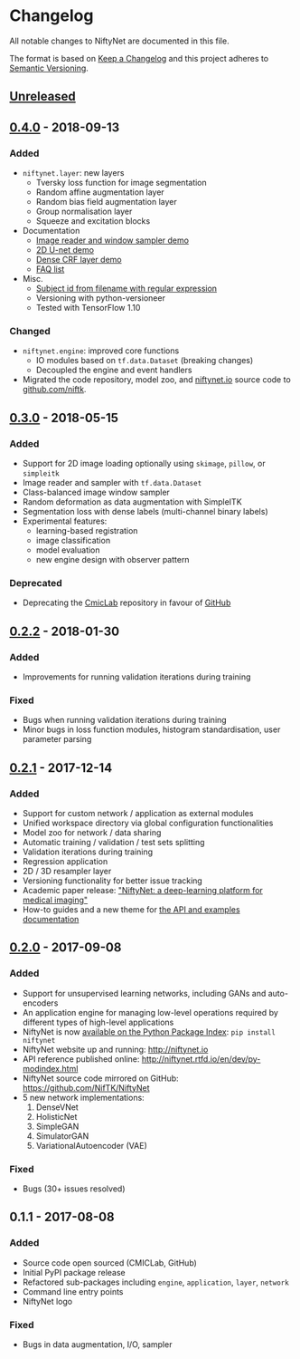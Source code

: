 # Changelog
All notable changes to NiftyNet are documented in this file.

The format is based on [Keep a Changelog](http://keepachangelog.com/en/1.0.0/)
and this project adheres to [Semantic Versioning](http://semver.org/spec/v2.0.0.html).

## [Unreleased]

## [0.4.0] - 2018-09-13
### Added
* `niftynet.layer`: new layers
    - Tversky loss function for image segmentation
    - Random affine augmentation layer
    - Random bias field augmentation layer
    - Group normalisation layer
    - Squeeze and excitation blocks
* Documentation
    - [Image reader and window sampler demo](https://github.com/NifTK/NiftyNet/tree/c457a5bb07284b030ce588d1d82b2907f7e4e65e/demos/module_examples)
    - [2D U-net demo](https://github.com/NifTK/NiftyNet/tree/c88cb1e4c6794ebbd6bf681901ee8902da41d7eb/demos/unet)
    - [Dense CRF layer demo](https://github.com/NifTK/NiftyNet/tree/8b9f3e40b6d0f3db61fab34d3b7afca43b93723d/demos/crf_as_rnn)
    - [FAQ list](https://github.com/NifTK/NiftyNet/wiki/NiftyNet-FAQ)
* Misc.
    - [Subject id from filename with regular expression](https://niftynet.readthedocs.io/en/dev/filename_matching.html)
    - Versioning with python-versioneer
    - Tested with TensorFlow 1.10

### Changed
* `niftynet.engine`: improved core functions
    - IO modules based on `tf.data.Dataset` (breaking changes)
    - Decoupled the engine and event handlers
* Migrated the code repository, model zoo, and [niftynet.io](http://niftynet.io) source code to 
[github.com/niftk](https://github.com/niftk).

## [0.3.0] - 2018-05-15
### Added
* Support for 2D image loading optionally using `skimage`, `pillow`, or `simpleitk`
* Image reader and sampler with `tf.data.Dataset`
* Class-balanced image window sampler
* Random deformation as data augmentation with SimpleITK
* Segmentation loss with dense labels (multi-channel binary labels)
* Experimental features:
   - learning-based registration
   - image classification
   - model evaluation
   - new engine design with observer pattern

### Deprecated
* Deprecating the [CmicLab][cmiclab] repository in favour of [GitHub][github]

[cmiclab]: https://cmiclab.cs.ucl.ac.uk/CMIC/NiftyNet
[github]: https://github.com/NifTK/NiftyNet

## [0.2.2] - 2018-01-30
### Added
* Improvements for running validation iterations during training

### Fixed
* Bugs when running validation iterations during training
* Minor bugs in loss function modules, histogram standardisation, user parameter parsing

## [0.2.1] - 2017-12-14
### Added
* Support for custom network / application as external modules
* Unified workspace directory via global configuration functionalities
* Model zoo for network / data sharing
* Automatic training / validation / test sets splitting
* Validation iterations during training
* Regression application
* 2D / 3D resampler layer
* Versioning functionality for better issue tracking
* Academic paper release: ["NiftyNet: a deep-learning platform for medical imaging"](https://arxiv.org/abs/1709.03485)
* How-to guides and a new theme for [the API and examples documentation](http://niftynet.readthedocs.io/)

## [0.2.0] - 2017-09-08
### Added
* Support for unsupervised learning networks, including GANs and auto-encoders
* An application engine for managing low-level operations required by different types of high-level applications
* NiftyNet is now [available on the Python Package Index](https://pypi.org/project/NiftyNet): `pip install niftynet`
* NiftyNet website up and running: http://niftynet.io
* API reference published online: http://niftynet.rtfd.io/en/dev/py-modindex.html
* NiftyNet source code mirrored on GitHub: https://github.com/NifTK/NiftyNet
* 5 new network implementations:
   1. DenseVNet
   1. HolisticNet
   1. SimpleGAN
   1. SimulatorGAN
   1. VariationalAutoencoder (VAE)

### Fixed
* Bugs (30+ issues resolved)

## 0.1.1 - 2017-08-08
### Added
* Source code open sourced (CMICLab, GitHub)
* Initial PyPI package release
* Refactored sub-packages including `engine`, `application`, `layer`, `network`
* Command line entry points
* NiftyNet logo

### Fixed
* Bugs in data augmentation, I/O, sampler

[Unreleased]: https://github.com/NifTK/NiftyNet/compare/v0.4.0...HEAD
[0.4.0]: https://github.com/NifTK/NiftyNet/compare/v0.3.0...v0.4.0
[0.3.0]: https://github.com/NifTK/NiftyNet/compare/v0.2.2...v0.3.0
[0.2.2]: https://github.com/NifTK/NiftyNet/compare/v0.2.1...v0.2.2
[0.2.1]: https://github.com/NifTK/NiftyNet/compare/v0.2.0.post1...v0.2.1
[0.2.0]: https://github.com/NifTK/NiftyNet/compare/v0.1.1...v0.2.0.post1
